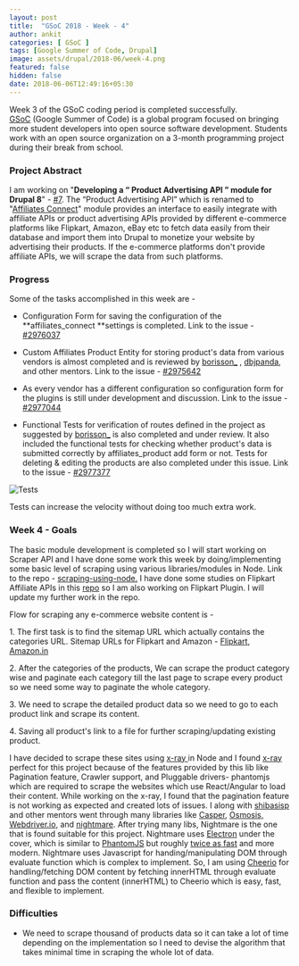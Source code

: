 ```yaml
---
layout: post
title:  "GSoC 2018 - Week - 4"
author: ankit
categories: [ GSoC ]
tags: [Google Summer of Code, Drupal]
image: assets/drupal/2018-06/week-4.png
featured: false
hidden: false
date: 2018-06-06T12:49:16+05:30
---
```


Week 3 of the GSoC coding period is completed successfully. [GSoC](https://summerofcode.withgoogle.com/) (Google Summer of Code) is a global program focused on bringing more student developers into open source software development. Students work with an open source organization on a 3-month programming project during their break from school.

### **Project Abstract**

I am working on "**Developing a “ Product Advertising API ” module for Drupal 8**" - [#7](https://groups.drupal.org/node/518074). The “Product Advertising API” which is renamed to "[Affiliates Connect](https://www.drupal.org/project/affiliates_connect)" module provides an interface to easily integrate with affiliate APIs or product advertising APIs provided by different e-commerce platforms like Flipkart, Amazon, eBay etc to fetch data easily from their database and import them into Drupal to monetize your website by advertising their products. If the e-commerce platforms don't provide affiliate APIs, we will scrape the data from such platforms.

### **Progress**

Some of the tasks accomplished in this week are -

- Configuration Form for saving the configuration of the **affiliates_connect **settings is completed. Link to the issue - [#2976037](https://www.drupal.org/project/affiliates_connect/issues/2976037)

- Custom Affiliates Product Entity for storing product's data from various vendors is almost completed and is reviewed by [borisson_](https://www.drupal.org/u/borisson_) , [dbjpanda](https://www.drupal.org/u/dbjpanda), and other mentors. Link to the issue - [#2975642](https://www.drupal.org/project/affiliates_connect/issues/2975642)

- As every vendor has a different configuration so configuration form for the plugins is still under development and discussion. Link to the issue - [#2977044](https://www.drupal.org/project/affiliates_connect/issues/2977044)

- Functional Tests for verification of routes defined in the project as suggested by [borisson_](https://www.drupal.org/u/borisson_) is also completed and under review. It also included the functional tests for checking whether product's data is submitted correctly by affiliates_product add form or not. Tests for deleting & editing the products are also completed under this issue. Link to the issue - [#2977377](https://www.drupal.org/project/affiliates_connect/issues/2977377)

![Tests](/mediumish-theme-jekyll/assets/drupal/inline-images/Screenshot%20from%202018-06-06%2016-42-50_0.png)

Tests can increase the velocity without doing too much extra work.

### **Week 4 - Goals**

The basic module development is completed so I will start working on Scraper API and I have done some work this week by doing/implementing some basic level of scraping using various libraries/modules in Node. Link to the repo - [scraping-using-node.](https://github.com/ankitjain28may/scraping-using-node) I have done some studies on Flipkart Affiliate APIs in this [repo](https://github.com/ankitjain28may/flipkartAffiliate) so I am also working on Flipkart Plugin. I will update my further work in the repo.

Flow for scraping any e-commerce website content is -

1\. The first task is to find the sitemap URL which actually contains the categories URL. Sitemap URLs for Flipkart and Amazon - [Flipkart](https://www.flipkart.com/sitemap), [Amazon.in](https://www.amazon.in/gp/site-directory)

2\. After the categories of the products, We can scrape the product category wise and paginate each category till the last page to scrape every product so we need some way to paginate the whole category.

3\. We need to scrape the detailed product data so we need to go to each product link and scrape its content.

4\. Saving all product's link to a file for further scraping/updating existing product.

I have decided to scrape these sites using [x-ray ](https://github.com/matthewmueller/x-ray)in Node and I found [x-ray](https://github.com/matthewmueller/x-ray) perfect for this project because of the features provided by this lib like Pagination feature, Crawler support, and Pluggable drivers- phantomjs which are required to scrape the websites which use React/Angular to load their content. While working on the x-ray, I found that the pagination feature is not working as expected and created lots of issues. I along with [shibasisp](https://www.drupal.org/u/shibasisp) and other mentors went through many libraries like [Casper](https://github.com/SpookyJS/SpookyJS), [Osmosis,](https://github.com/rchipka/node-osmosis) [Webdriver.io](https://github.com/webdriverio/webdriverio/), and [nightmare](https://github.com/segmentio/nightmare). After trying many libs, Nightmare is the one that is found suitable for this project. Nightmare uses [Electron](http://electron.atom.io/) under the cover, which is similar to [PhantomJS](http://phantomjs.org/) but roughly [twice as fast](https://github.com/segmentio/nightmare/issues/484#issuecomment-184519591) and more modern. Nightmare uses Javascript for handing/manipulating DOM through evaluate function which is complex to implement. So, I am using [Cheerio](https://github.com/cheeriojs/cheerio) for handling/fetching DOM content by fetching innerHTML through evaluate function and pass the content (innerHTML) to Cheerio which is easy, fast, and flexible to implement.

### **Difficulties**

- We need to scrape thousand of products data so it can take a lot of time depending on the implementation so I need to devise the algorithm that takes minimal time in scraping the whole lot of data.